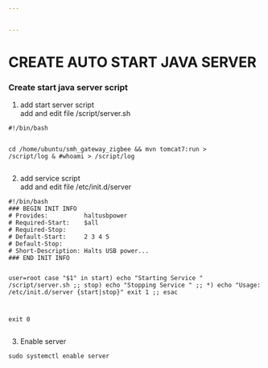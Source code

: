 ```yaml
---


---
```


<h1 id="create-auto-start-java-server">CREATE AUTO START JAVA SERVER</h1>
<h3 id="create-start-java-server-script">Create start java server script</h3>
<ol>
<li>add start server script<br>
add and edit file /script/server.sh</li>
</ol>
<pre><code>#!/bin/bash

cd /home/ubuntu/smh_gateway_zigbee &amp;&amp; mvn tomcat7:run &gt; /script/log &amp;
#whoami &gt; /script/log
</code></pre>
<ol start="2">
<li>add service script<br>
add and edit file /etc/init.d/server</li>
</ol>
<pre><code>#!/bin/bash
### BEGIN INIT INFO
# Provides:          haltusbpower
# Required-Start:    $all
# Required-Stop:
# Default-Start:     2 3 4 5
# Default-Stop:
# Short-Description: Halts USB power...
### END INIT INFO

user=root
case "$1" in
  start)
    echo "Starting Service "
    /script/server.sh
    ;;
  stop)
    echo "Stopping Service "
    ;;
  *)
    echo "Usage: /etc/init.d/server {start|stop}"
    exit 1
    ;;
esac

exit 0
</code></pre>
<ol start="3">
<li>Enable server</li>
</ol>
<pre><code>sudo systemctl enable server
</code></pre>

